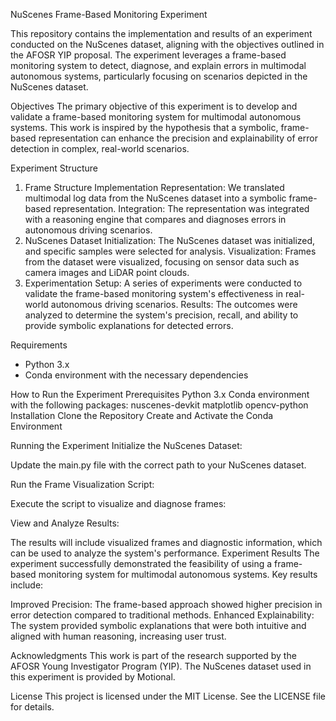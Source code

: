 NuScenes Frame-Based Monitoring Experiment

This repository contains the implementation and results of an experiment conducted on the NuScenes dataset, aligning with the objectives outlined in the AFOSR YIP proposal. The experiment leverages a frame-based monitoring system to detect, diagnose, and explain errors in multimodal autonomous systems, particularly focusing on scenarios depicted in the NuScenes dataset.

Objectives
The primary objective of this experiment is to develop and validate a frame-based monitoring system for multimodal autonomous systems. This work is inspired by the hypothesis that a symbolic, frame-based representation can enhance the precision and explainability of error detection in complex, real-world scenarios.

Experiment Structure
1. Frame Structure Implementation
Representation: We translated multimodal log data from the NuScenes dataset into a symbolic frame-based representation.
Integration: The representation was integrated with a reasoning engine that compares and diagnoses errors in autonomous driving scenarios.
2. NuScenes Dataset
Initialization: The NuScenes dataset was initialized, and specific samples were selected for analysis.
Visualization: Frames from the dataset were visualized, focusing on sensor data such as camera images and LiDAR point clouds.
3. Experimentation
Setup: A series of experiments were conducted to validate the frame-based monitoring system's effectiveness in real-world autonomous driving scenarios.
Results: The outcomes were analyzed to determine the system's precision, recall, and ability to provide symbolic explanations for detected errors.

Requirements

- Python 3.x
- Conda environment with the necessary dependencies

How to Run the Experiment
Prerequisites
Python 3.x
Conda environment with the following packages:
nuscenes-devkit
matplotlib
opencv-python
Installation
Clone the Repository
Create and Activate the Conda Environment

Running the Experiment
Initialize the NuScenes Dataset:

Update the main.py file with the correct path to your NuScenes dataset.

Run the Frame Visualization Script:

Execute the script to visualize and diagnose frames:

View and Analyze Results:

The results will include visualized frames and diagnostic information, which can be used to analyze the system's performance.
Experiment Results
The experiment successfully demonstrated the feasibility of using a frame-based monitoring system for multimodal autonomous systems. Key results include:

Improved Precision: The frame-based approach showed higher precision in error detection compared to traditional methods.
Enhanced Explainability: The system provided symbolic explanations that were both intuitive and aligned with human reasoning, increasing user trust.

Acknowledgments
This work is part of the research supported by the AFOSR Young Investigator Program (YIP). The NuScenes dataset used in this experiment is provided by Motional.

License
This project is licensed under the MIT License. See the LICENSE file for details.